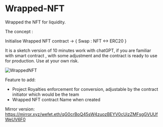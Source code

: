 # Wrapped-NFT

Wrapped the NFT for liquidity.

The concept :

Initialise Wrapped NFT contract → { Swap : NFT <-> ERC20 }

It is a sketch version of 10 minutes work with chatGPT, if you are familiar with smart contract , with some adjustment and the contract is ready to use for production. Use at your own risk.

![WrappedNFT](https://user-images.githubusercontent.com/118141174/219827483-1f5ad0d9-3a70-4ba2-a4b6-a301c8ef1cbd.png)

Feature to add:
- Project Royalties enforcement for conversion, adjustable by the contract initiator which would be the team
- Wrapped NFT contract Name when created

Mirror version:
https://mirror.xyz/wefet.eth/qG0crBoQ45sW4zuozBEYV0cUizZMFsgGVUUfWeUV6F0
